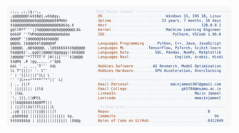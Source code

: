 <picture>
  <source srcset="https://raw.githubusercontent.com/mmazinjameel/mmazinjameel/main/dark_mode.svg?v=1750508276" media="(prefers-color-scheme: dark)">
  <img src="https://raw.githubusercontent.com/mmazinjameel/mmazinjameel/main/light_mode.svg?v=1750508276">
</picture>
